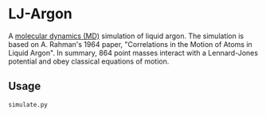 LJ-Argon
=======

A [molecular dynamics (MD)](https://en.wikipedia.org/wiki/Molecular_dynamics) simulation of liquid argon. The simulation is based on A. Rahman's 1964 paper, "Correlations in the Motion of Atoms in Liquid Argon". In summary, 864 point masses interact with a Lennard-Jones potential and obey classical equations of motion.

Usage
------

	simulate.py
